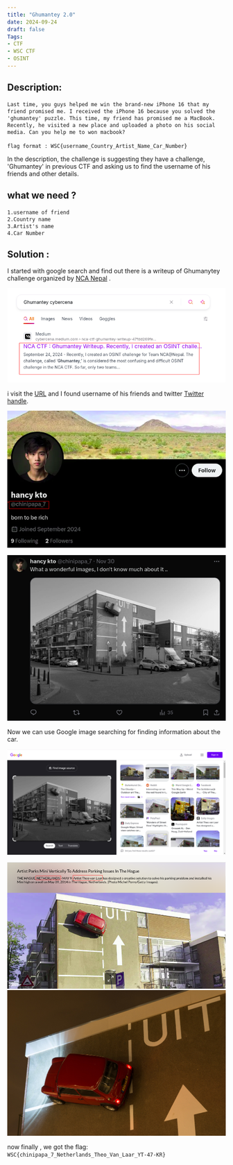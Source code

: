 ```yaml
---
title: "Ghumantey 2.0"
date: 2024-09-24
draft: false
Tags:
- CTF
- WSC CTF
- OSINT
---
```

 
## Description:
```
Last time, you guys helped me win the brand-new iPhone 16 that my friend promised me. I received the iPhone 16 because you solved the 'ghumantey' puzzle. This time, my friend has promised me a MacBook. Recently, he visited a new place and uploaded a photo on his social media. Can you help me to won macbook?

flag format : WSC{username_Country_Artist_Name_Car_Number}
```
In the description, the challenge is suggesting they have a challenge, 'Ghumantey' in previous CTF and asking us to find the username of his friends and other details.

## what we need ?
```
1.username of friend
2.Country name
3.Artist's name
4.Car Number
```
## Solution :

I started with google search and find out there is a writeup of Ghumanytey challenge organized by [NCA Nepal](https://ncateam.xyz/) . 

![alt text](image.png)

i visit the [URL](https://cybercena.medium.com/nca-ctf-ghumantey-writeup-47fdd269fee0) and I found username of his friends and twitter [Twitter handle](https://x.com/chinipapa_7).

![username](image-1.png)

![twitter post](image-3.png)

Now we can use Google image searching for finding information about the car.

![alt text](image-4.png)

![alt text](image-5.png)
![car png](carpng.jpg)

now finally , we got the flag: ```WSC{chinipapa_7_Netherlands_Theo_Van_Laar_YT-47-KR}```
